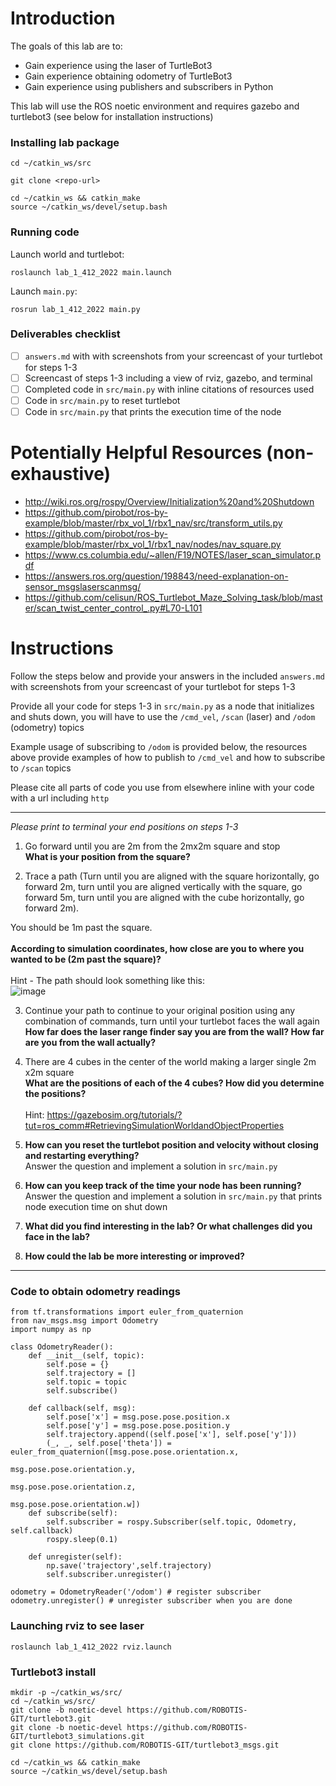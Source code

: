 # Introduction
The goals of this lab are to:
* Gain experience using the laser of TurtleBot3
* Gain experience obtaining odometry of TurtleBot3
* Gain experience using publishers and subscribers in Python

This lab will use the ROS noetic environment and requires gazebo and turtlebot3 (see below for installation instructions)

### Installing lab package
```
cd ~/catkin_ws/src

git clone <repo-url>

cd ~/catkin_ws && catkin_make
source ~/catkin_ws/devel/setup.bash
```

### Running code
Launch world and turtlebot:
```
roslaunch lab_1_412_2022 main.launch
```

Launch `main.py`:
```
rosrun lab_1_412_2022 main.py
```

### Deliverables checklist
- [ ] `answers.md` with with screenshots from your screencast of your turtlebot for steps 1-3
- [ ] Screencast of steps 1-3 including a view of rviz, gazebo, and terminal
- [ ] Completed code in `src/main.py` with inline citations of resources used
- [ ] Code in `src/main.py` to reset turtlebot
- [ ] Code in `src/main.py` that prints the execution time of the node

# Potentially Helpful Resources (non-exhaustive)
* http://wiki.ros.org/rospy/Overview/Initialization%20and%20Shutdown
* https://github.com/pirobot/ros-by-example/blob/master/rbx_vol_1/rbx1_nav/src/transform_utils.py
* https://github.com/pirobot/ros-by-example/blob/master/rbx_vol_1/rbx1_nav/nodes/nav_square.py
* https://www.cs.columbia.edu/~allen/F19/NOTES/laser_scan_simulator.pdf
* https://answers.ros.org/question/198843/need-explanation-on-sensor_msgslaserscanmsg/
* https://github.com/celisun/ROS_Turtlebot_Maze_Solving_task/blob/master/scan_twist_center_control_.py#L70-L101

# Instructions
Follow the steps below and provide your answers in the included `answers.md` with screenshots from your screencast of your turtlebot for steps 1-3

Provide all your code for steps 1-3 in `src/main.py` as a node that initializes and shuts down, you will have to use the `/cmd_vel`, `/scan` (laser) and `/odom` (odometry) topics

Example usage of subscribing to `/odom` is provided below, the resources above provide examples of how to publish to `/cmd_vel` and how to subscribe to `/scan` topics

Please cite all parts of code you use from elsewhere inline with your code with a url including `http`

<hr>

*Please print to terminal your end positions on steps 1-3*

1. Go forward until you are 2m from the 2mx2m square and stop<br>
**What is your position from the square?**

2. Trace a path (Turn until you are aligned with the square horizontally, go forward 2m, turn until you are aligned vertically with the square, go forward 5m, turn until you are aligned with the cube horizontally, go forward 2m).

You should be 1m past the square.<br><br> **According to simulation coordinates, how close are you to where you wanted to be (2m past the square)?**
<br><br>
Hint - The path should look something like this:
<br>![image](https://user-images.githubusercontent.com/9467666/149637976-f5addfaf-0aef-4e5e-b692-89d683d85696.png)

3. Continue your path to continue to your original position using any combination of commands, turn until your turtlebot faces the wall again<br>
**How far does the laser range finder say you are from the wall? How far are you from the wall actually?**<br>

4. There are 4 cubes in the center of the world making a larger single 2m x2m square<br>
**What are the positions of each of the 4 cubes? How did you determine the positions?**<br><br>
Hint: https://gazebosim.org/tutorials/?tut=ros_comm#RetrievingSimulationWorldandObjectProperties

5. **How can you reset the turtlebot position and velocity without closing and restarting everything?**<br> Answer the question and implement a solution in `src/main.py`

6. **How can you keep track of the time your node has been running?**<br> Answer the question and implement a solution in `src/main.py` that prints node execution time on shut down

7. **What did you find interesting in the lab? Or what challenges did you face in the lab?**<br>
8. **How could the lab be more interesting or improved?**<br>
<hr>

### Code to obtain odometry readings
```
from tf.transformations import euler_from_quaternion
from nav_msgs.msg import Odometry
import numpy as np

class OdometryReader():
    def __init__(self, topic):
        self.pose = {}
        self.trajectory = []
        self.topic = topic
        self.subscribe()

    def callback(self, msg):
        self.pose['x'] = msg.pose.pose.position.x
        self.pose['y'] = msg.pose.pose.position.y
        self.trajectory.append((self.pose['x'], self.pose['y']))
        (_, _, self.pose['theta']) = euler_from_quaternion([msg.pose.pose.orientation.x, 
                                                            msg.pose.pose.orientation.y, 
                                                            msg.pose.pose.orientation.z, 
                                                            msg.pose.pose.orientation.w])
    def subscribe(self):
        self.subscriber = rospy.Subscriber(self.topic, Odometry, self.callback)
        rospy.sleep(0.1)

    def unregister(self):
        np.save('trajectory',self.trajectory)
        self.subscriber.unregister()
        
odometry = OdometryReader('/odom') # register subscriber
odometry.unregister() # unregister subscriber when you are done
```

### Launching rviz to see laser
`roslaunch lab_1_412_2022 rviz.launch`

### Turtlebot3 install
```
mkdir -p ~/catkin_ws/src/
cd ~/catkin_ws/src/
git clone -b noetic-devel https://github.com/ROBOTIS-GIT/turtlebot3.git
git clone -b noetic-devel https://github.com/ROBOTIS-GIT/turtlebot3_simulations.git
git clone https://github.com/ROBOTIS-GIT/turtlebot3_msgs.git

cd ~/catkin_ws && catkin_make
source ~/catkin_ws/devel/setup.bash
```
